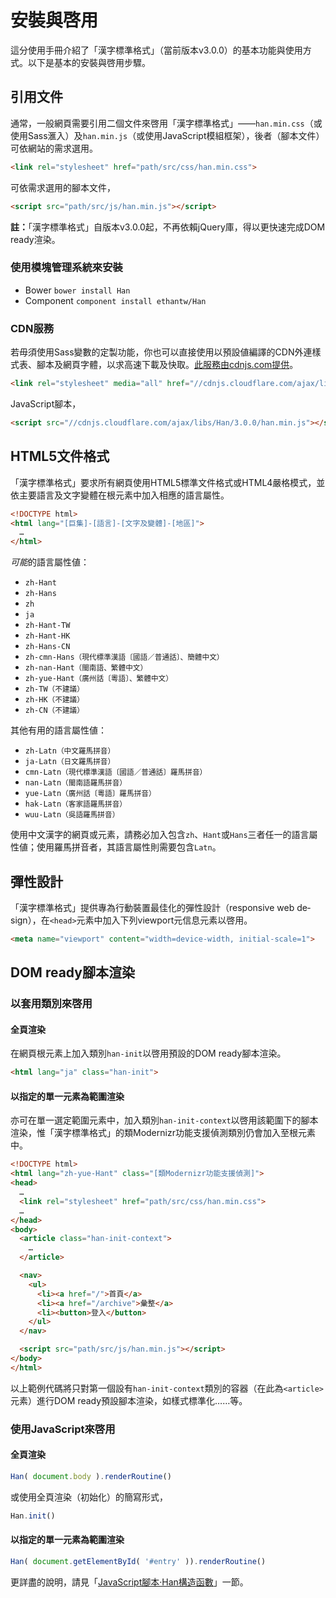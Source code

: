 
 安裝與啓用
==========

這分使用手冊介紹了「漢字標準格式」（當前版本v3.0.0）的基本功能與使用方式。以下是基本的安裝與啓用步驟。

 引用文件 <!-- #yinyong_wenjian -->
--------
通常，一般網頁需要引用二個文件來啓用「漢字標準格式」——`han.min.css`（或使用Sass滙入）及`han.min.js`（或使用JavaScript模組框架），後者（腳本文件）可依網站的需求選用。

```html
<link rel="stylesheet" href="path/src/css/han.min.css">
```

可依需求選用的腳本文件，

```html
<script src="path/src/js/han.min.js"></script>
```
<div class='info'>

**註：**「漢字標準格式」自版本v3.0.0起，不再依賴jQuery庫，得以更快速完成DOM ready渲染。
</div>


### 使用模塊管理系統來安裝 <!-- #package-manager -->
- Bower `bower install Han`
- Component `component install ethantw/Han`

### CDN服務 <!-- #cdn -->
若毋須使用Sass變數的定製功能，你也可以直接使用以預設値編譯的CDN外連樣式表、腳本及網頁字體，以求高速下載及快取。[此服務由cdnjs.com提供][cdnjs]。

[cdnjs]: http://cdnjs.com/libraries/han

````html
<link rel="stylesheet" media="all" href="//cdnjs.cloudflare.com/ajax/libs/Han/3.0.0/han.min.css">
````

JavaScript腳本，

````html
<script src="//cdnjs.cloudflare.com/ajax/libs/Han/3.0.0/han.min.js"></script>
````

 HTML5文件格式 <!-- #html5_wenjian_geshi -->
--------------
「漢字標準格式」要求所有網頁使用HTML5標準文件格式或HTML4嚴格模式，並依主要語言及文字變體在根元素中加入相應的語言屬性。

```html
<!DOCTYPE html>
<html lang="[巨集]-[語言]-[文字及變體]-[地區]">
  …
</html>
```

*可能*的語言屬性値：

- `zh-Hant`
- `zh-Hans`
- `zh`
- `ja`
- `zh-Hant-TW`
- `zh-Hant-HK`
- `zh-Hans-CN`
- `zh-cmn-Hans`<small>（現代標準漢語〔國語／普通話〕、簡體中文）</small>
- `zh-nan-Hant`<small>（閩南語、繁體中文）</small>
- `zh-yue-Hant`<small>（廣州話〔粵語〕、繁體中文）</small>
- `zh-TW`<small>（不建議）</small>
- `zh-HK`<small>（不建議）</small>
- `zh-CN`<small>（不建議）</small>

其他有用的語言屬性値：

- `zh-Latn`<small>（中文羅馬拼音）</small>
- `ja-Latn`<small>（日文羅馬拼音）</small>
- `cmn-Latn`<small>（現代標準漢語〔國語／普通話〕羅馬拼音）</small>
- `nan-Latn`<small>（閩南語羅馬拼音）</small>
- `yue-Latn`<small>（廣州話〔粵語〕羅馬拼音）</small>
- `hak-Latn`<small>（客家語羅馬拼音）</small>
- `wuu-Latn`<small>（吳語羅馬拼音）</small>

<div class='info'>

使用中文漢字的網頁或元素，請務必加入包含`zh`、`Hant`或`Hans`三者任一的語言屬性値；使用羅馬拼音者，其語言屬性則需要包含`Latn`。
</div>

 彈性設計 <!-- #rwd -->
--------
「漢字標準格式」提供專為行動裝置最佳化的彈性設計（<span lang='en'>responsive web design</span>），在`<head>`元素中加入下列viewport元信息元素以啓用。

```html
<meta name="viewport" content="width=device-width, initial-scale=1">
```

 DOM ready腳本渲染 <!-- #dom-ready-js -->
------------------
### 以套用類別來啓用
#### 全頁渲染
在網頁根元素上加入類別`han-init`以啓用預設的DOM ready腳本渲染。

```html
<html lang="ja" class="han-init">
```

#### 以指定的單一元素為範圍渲染
亦可在單一選定範圍元素中，加入類別`han-init-context`以啓用該範圍下的腳本渲染，惟「漢字標準格式」的類Modernizr功能支援偵測類別仍會加入至根元素中。

```html
<!DOCTYPE html>
<html lang="zh-yue-Hant" class="[類Modernizr功能支援偵測]">
<head>
  …
  <link rel="stylesheet" href="path/src/css/han.min.css">
  …
</head>
<body>
  <article class="han-init-context">
    …
  </article>

  <nav>
    <ul>
      <li><a href="/">首頁</a>
      <li><a href="/archive">彙整</a>
      <li><button>登入</button>
    </ul>
  </nav>

  <script src="path/src/js/han.min.js"></script>
</body>
</html>
```

以上範例代碼將只對第一個設有`han-init-context`類別的容器（在此為`<article>`元素）進行DOM ready預設腳本渲染，如樣式標準化……等。

### 使用JavaScript來啓用
#### 全頁渲染

```javascript 
Han( document.body ).renderRoutine()
```

或使用全頁渲染（初始化）的簡寫形式，

```javascript 
Han.init()
```

#### 以指定的單一元素為範圍渲染

```javascript
Han( document.getElementById( '#entry' )).renderRoutine()
```
更詳盡的說明，請見「[JavaScript腳本·Han構造函數][js-han]」一節。

[js-han]: /manual/js#han

